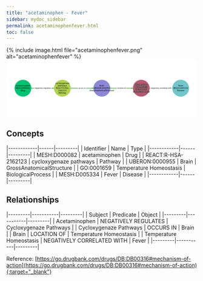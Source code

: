 ```yaml
---
title: "acetaminophen - Fever"
sidebar: mydoc_sidebar
permalink: acetaminophenfever.html
toc: false 
---
```


{% include image.html file="acetaminophenfever.png" alt="acetaminophenfever" %}![Path Visualization](/images/acetaminophenfever.png)

## Concepts

|------------|------|---------|
| Identifier | Name | Type    |
|------------|------|---------|
| MESH:D000082 | acetaminophen | Drug |
| REACT:R-HSA-2162123 | cycloxygenaze pathways | Pathway |
| UBERON:0000955 | Brain | GrossAnatomicalStructure |
| GO:0001659 | Temperature Homeostasis | BiologicalProcess |
| MESH:D005334 | Fever | Disease |
|------------|------|---------|

## Relationships

|---------|-----------|---------|
| Subject | Predicate | Object  |
|---------|-----------|---------|
| Acetaminophen | NEGATIVELY REGULATES | Cycloxygenaze Pathways |
| Cycloxygenaze Pathways | OCCURS IN | Brain |
| Brain | LOCATION OF | Temperature Homeostasis |
| Temperature Homeostasis | NEGATIVELY CORRELATED WITH | Fever |
|---------|-----------|---------|

Reference: [https://go.drugbank.com/drugs/DB:DB00316#mechanism-of-action](https://go.drugbank.com/drugs/DB:DB00316#mechanism-of-action){:target="_blank"}